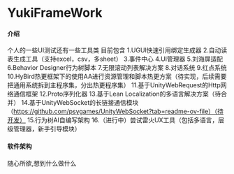 # YukiFrameWork

#### 介绍
个人的一些UI测试还有一些工具类
目前包含
1.UGUI快速引用绑定生成器
2.自动读表生成工具（支持excel，csv，多sheet）
3.事件中心
4.UI管理器
5.刘海屏适配
6.Behavior Designer行为树脚本
7.无限滚动列表解决方案
8.对话系统
9.红点系统
10.HyBird热更框架下的使用AA进行资源管理和脚本热更方案（待实现，后续需要把通用系统拆到主程序集，分出热更程序集）
11.基于UnityWebRequest的Http网络通信框架
12.Proto序列化器
13.基于Lean Localization的多语言解决方案（待合并）
14.基于UnityWebSocket的长链接通信模块（https://github.com/psygames/UnityWebSocket?tab=readme-ov-file）（待开发）
15.行为树AI自编写架构
16.（进行中）尝试雷火UX工具（包括多语言，层级管理器，新手引导模块）

#### 软件架构
随心所欲,想到什么做什么
